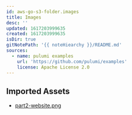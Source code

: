 ```yaml
---
id: aws-go-s3-folder.images
title: Images
desc: ''
updated: 1617203999635
created: 1617203999635
isDir: true
gitNotePath: '{{ noteHiearchy }}/README.md'
sources:
  - name: pulumi examples
    url: 'https://github.com/pulumi/examples'
    license: Apache License 2.0
---
```

## Imported Assets

- [part2-website.png](/assets/part2-website.png)

